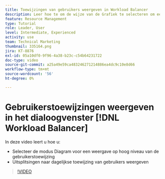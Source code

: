 ```yaml
---
title: Toewijzingen van gebruikers weergeven in Workload Balancer
description: Leer hoe te om de wijze van de Grafiek te selecteren om een mening op hoog niveau van gebruikerstoewijzing te krijgen en gebruikers' dagelijkse toewijzingsonderverdelingen te tonen.
feature: Resource Management
type: Tutorial
role: Leader, User
level: Intermediate, Experienced
activity: use
team: Technical Marketing
thumbnail: 335164.png
jira: KT-8876
exl-id: 05a10df0-9f96-4a38-b23c-c54b64231722
doc-type: video
source-git-commit: a25a49e59ca483246271214886ea4dc9c10e8d66
workflow-type: tm+mt
source-wordcount: '56'
ht-degree: 0%

---
```


# Gebruikerstoewijzingen weergeven in het dialoogvenster [!DNL Workload Balancer]

In deze video leert u hoe u:

* Selecteer de modus Diagram voor een weergave op hoog niveau van de gebruikerstoewijzing
* Uitsplitsingen naar dagelijkse toewijzing van gebruikers weergeven

>[!VIDEO](https://video.tv.adobe.com/v/335164/?quality=12&learn=on)
